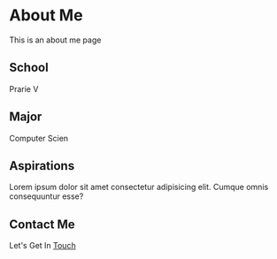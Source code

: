 # About Me

This is an about me page

## School

Prarie V

## Major

Computer Scien

## Aspirations

Lorem ipsum dolor sit amet consectetur adipisicing elit. Cumque omnis consequuntur esse?

## Contact Me

Let's Get In [Touch](/contact/)
